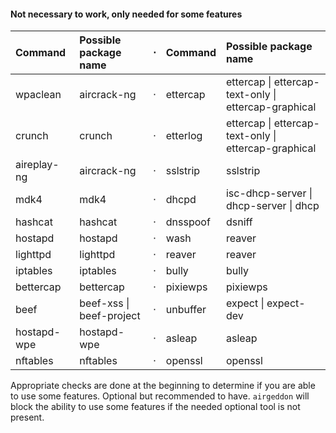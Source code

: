 #### Not necessary to work, only needed for some features

 Command     | Possible package name    | &#8901; | Command  | Possible package name                                
:------------|:-------------------------|:-------:|:---------|:-----------------------------------------------------
 wpaclean    | aircrack-ng              | &#8901; | ettercap | ettercap \| ettercap-text-only \| ettercap-graphical
 crunch      | crunch                   | &#8901; | etterlog | ettercap \| ettercap-text-only \| ettercap-graphical
 aireplay-ng | aircrack-ng              | &#8901; | sslstrip | sslstrip                                             
 mdk4        | mdk4                     | &#8901; | dhcpd    | isc-dhcp-server \| dhcp-server \| dhcp               
 hashcat     | hashcat                  | &#8901; | dnsspoof | dsniff                                               
 hostapd     | hostapd                  | &#8901; | wash     | reaver                                               
 lighttpd    | lighttpd                 | &#8901; | reaver   | reaver                                               
 iptables    | iptables                 | &#8901; | bully    | bully                                                
 bettercap   | bettercap                | &#8901; | pixiewps | pixiewps                                             
 beef        | beef-xss \| beef-project | &#8901; | unbuffer | expect \| expect-dev                                 
 hostapd-wpe | hostapd-wpe              | &#8901; | asleap   | asleap                                               
 nftables    | nftables                 | &#8901; | openssl  | openssl                                              

Appropriate checks are done at the beginning to determine if you are able to use some features. Optional but recommended to have. `airgeddon` will block the ability to use some features if the needed optional tool is not present.